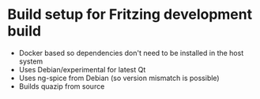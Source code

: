 # Build setup for Fritzing development build

* Docker based so dependencies don't need to be installed in the host system
* Uses Debian/experimental for latest Qt
* Uses ng-spice from Debian (so version mismatch is possible)
* Builds quazip from source
